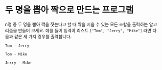 # 두 명을 뽑아 짝으로 만드는 프로그램

n명 중 두 명을 뽑아 짝을 짓는다고 할 때 짝을 지을 수 있는 모든 조합을 출력하는 알고리즘을 만들어 보세요.
예를 들어 입력이 리스트 ``["Tom", "Jerry", "Mike"]`` 라면 다음과 같은 세 가지 경우를 출력합니다.

```
Tom - Jerry

Tom - Mike

Jerry - Mike
```